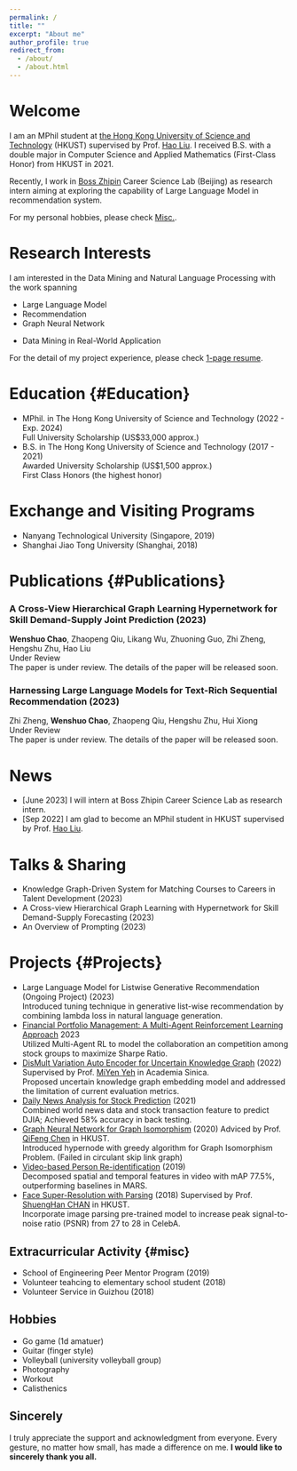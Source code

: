 ```yaml
---
permalink: /
title: ""
excerpt: "About me"
author_profile: true
redirect_from: 
  - /about/
  - /about.html
---
```


Welcome
======
I am an MPhil student at [the Hong Kong University of Science and Technology](https://hkust.edu.hk/) (HKUST) supervised by Prof. [Hao Liu](https://raymondhliu.github.io/). I received B.S. with a double major in Computer Science and Applied Mathematics (First-Class Honor) from HKUST in 2021.

Recently, I work in [Boss Zhipin](https://ir.zhipin.com/) Career Science Lab (Beijing) as research intern aiming at exploring the capability of Large Language Model in recommendation system. 

For my personal hobbies, please check [Misc.](/miscellaneous).

Research Interests
======
I am interested in the Data Mining and Natural Language Processing with the work spanning
* Large Language Model
* Recommendation
* Graph Neural Network
<!-- * Multivariate Time Series Forecasting -->
* Data Mining in Real-World Application

For the detail of my project experience, please check [1-page resume](https://drive.google.com/file/d/1lPM4-1jmYeEr1scexEjgNr2m6uhtUrrr/view?usp=sharing).

Education {#Education}
======
* MPhil. in The Hong Kong University of Science and Technology (2022 - Exp. 2024) <br> 
    Full University Scholarship (US$33,000 approx.)
* B.S. in The Hong Kong University of Science and Technology (2017 - 2021) <br> 
    Awarded University Scholarship (US$1,500 approx.) <br> 
    First Class Honors (the highest honor)

Exchange and Visiting Programs
======
* Nanyang Technological University (Singapore, 2019)
* Shanghai Jiao Tong University (Shanghai, 2018)

Publications {#Publications}
======
### A Cross-View Hierarchical Graph Learning Hypernetwork for Skill Demand-Supply Joint Prediction (2023)
**Wenshuo Chao**, Zhaopeng Qiu, Likang Wu, Zhuoning Guo, Zhi Zheng, Hengshu Zhu, Hao Liu \
Under Review \
The paper is under review. The details of the paper will be released soon.

### Harnessing Large Language Models for Text-Rich Sequential Recommendation (2023)
Zhi Zheng, **Wenshuo Chao**, Zhaopeng Qiu, Hengshu Zhu, Hui Xiong \
Under Review \
The paper is under review. The details of the paper will be released soon.

News
======
* [June 2023] I will intern at Boss Zhipin Career Science Lab as research intern.
* [Sep 2022] I am glad to become an MPhil student in HKUST supervised by Prof. [Hao Liu](https://raymondhliu.github.io/).

Talks & Sharing
======
* Knowledge Graph-Driven System for Matching Courses to Careers in Talent Development (2023)
* A Cross-view Hierarchical Graph Learning with Hypernetwork for Skill Demand-Supply Forecasting (2023)
* An Overview of Prompting (2023)

Projects {#Projects}
======
* Large Language Model for Listwise Generative Recommendation (Ongoing Project) (2023)<br> 
    Introduced tuning technique in generative list-wise recommendation by combining lambda loss in natural language generation.
* [Financial Portfolio Management: A Multi-Agent Reinforcement Learning Approach](https://drive.google.com/file/d/1zIjaMn6OTybBAxK83nBX4d_EMgK5qirP/view?usp=sharing) 2023<br>
    Utilized Multi-Agent RL to model the collaboration an competition among stock groups to maximize Sharpe Ratio.
* [DisMult Variation Auto Encoder for Uncertain Knowledge Graph](https://github.com/vincent40416/DistMult_VAE) (2022)<br>
    Supervised by Prof. [MiYen Yeh](https://homepage.iis.sinica.edu.tw/pages/miyen/index_en.html) in Academia Sinica.<br>
    Proposed uncertain knowledge graph embedding model and addressed the limitation of current evaluation metrics.
* [Daily News Analysis for Stock Prediction](https://github.com/vincent40416/Stock_Price_Prediction) (2021)<br>
    Combined world news data and stock transaction feature to predict DJIA; Achieved 58% accuracy in back testing.
* [Graph Neural Network for Graph Isomorphism](https://github.com/vincent40416/Graph_Isomorphism_w_Hypernode) (2020)
    Adviced by Prof. [QiFeng Chen](https://facultyprofiles.hkust.edu.hk/profiles.php?profile=qifeng-chen-cqf) in HKUST.<br>
    Introduced hypernode with greedy algorithm for Graph Isomorphism Problem. (Failed in circulant skip link graph)
* [Video-based Person Re-identification](https://github.com/vincent40416/RE_ID) (2019)<br>
    Decomposed spatial and temporal features in video with mAP 77.5%, outperforming baselines in MARS.
* [Face Super-Resolution with Parsing](https://github.com/vincent40416/SRGAN) (2018)
    Supervised by Prof. [ShuengHan CHAN](https://facultyprofiles.hkust.edu.hk/profiles.php?profile=gary-shueng-han-chan-gchan) in HKUST. <br>
    Incorporate image parsing pre-trained model to increase peak signal-to-noise ratio (PSNR) from 27 to 28 in CelebA.
  
Extracurricular Activity {#misc}
------
* School of Engineering Peer Mentor Program (2019)
* Volunteer teahcing to elementary school student (2018)
* Volunteer Service in Guizhou (2018)

Hobbies
------
* Go game (1d amatuer) 
* Guitar (finger style)
* Volleyball (university volleyball group)
* Photography
* Workout
* Calisthenics


Sincerely
------
I truly appreciate the support and acknowledgment from everyone. Every gesture, no matter how small, has made a difference on me. __I would like to sincerely thank you all.__


<script type="text/javascript" id="clustrmaps" src="//clustrmaps.com/map_v2.js?d=2dOzmRRZAAH2rcybX1S2vfOf8newNhoYUwdlrkM7y00&cl=ffffff&w=a"></script>
